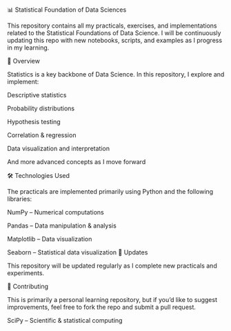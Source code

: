 📊 Statistical Foundation of Data Sciences

This repository contains all my practicals, exercises, and implementations related to the Statistical Foundations of Data Science. I will be continuously updating this repo with new notebooks, scripts, and examples as I progress in my learning.

🚀 Overview

Statistics is a key backbone of Data Science. In this repository, I explore and implement:

Descriptive statistics

Probability distributions

Hypothesis testing

Correlation & regression

Data visualization and interpretation

And more advanced concepts as I move forward

🛠️ Technologies Used

The practicals are implemented primarily using Python and the following libraries:

NumPy
 – Numerical computations

Pandas
 – Data manipulation & analysis

Matplotlib
 – Data visualization

Seaborn
 – Statistical data visualization
 📅 Updates

This repository will be updated regularly as I complete new practicals and experiments.

🤝 Contributing

This is primarily a personal learning repository, but if you’d like to suggest improvements, feel free to fork the repo and submit a pull request.

SciPy
 – Scientific & statistical computing
